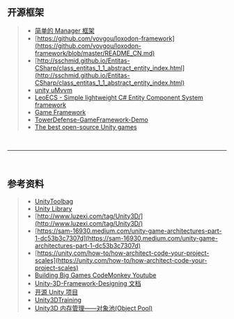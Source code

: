 ## 开源框架

> - [简单的 Manager 框架](https://github.com/dracolytch/DracoSoftwareExtensionsForUnity)
> - [https://github.com/vovgou/loxodon-framework](https://github.com/vovgou/loxodon-framework/blob/master/README_CN.md)
> - [http://sschmid.github.io/Entitas-CSharp/class_entitas_1_1_abstract_entity_index.html](http://sschmid.github.io/Entitas-CSharp/class_entitas_1_1_abstract_entity_index.html)
> - [unity uMvvm](https://github.com/MEyes/uMVVM)
> - [LeoECS - Simple lightweight C# Entity Component System framework](https://github.com/Leopotam/ecs)
> - [Game Framework ](https://github.com/EllanJiang/GameFramework)
> - [TowerDefense-GameFramework-Demo](https://github.com/DrFlower/TowerDefense-GameFramework-Demo)
> - [The best open-source Unity games](https://linuxpip.org/open-source-unity-games/#San_Andreas_Unity_-_open_source_GTA_engine_reimplementation_in_Unity)

<br>

<hr>
<br>

## 参考资料

> - [UnityToolbag](https://github.com/kellygravelyn/UnityToolbag)
> - [Unity Library](https://github.com/UnityCommunity/UnityLibrary)
> - [http://www.luzexi.com/tag/Unity3D/](http://www.luzexi.com/tag/Unity3D/)
> - [https://sam-16930.medium.com/unity-game-architectures-part-1-dc53b3c7307d](https://sam-16930.medium.com/unity-game-architectures-part-1-dc53b3c7307d)
> - [https://unity.com/how-to/how-architect-code-your-project-scales](https://unity.com/how-to/how-architect-code-your-project-scales)
> - [Building Big Games CodeMonkey Youtube](https://www.youtube.com/watch?v=ECb31GwoSsM)
> - [Unity-3D-Framework-Designing 文档](<https://github.com/MEyes/uMVVM/wiki/Unity-3D-Framework-Designing(1)%E2%80%94%E2%80%94-MVVM-%E6%A8%A1%E5%BC%8F%E7%9A%84%E8%AE%BE%E8%AE%A1%E5%92%8C%E5%AE%9E%E6%96%BD(Part-1)>)
> - [开源 Unity 项目](https://linuxpip.org/open-source-unity-games/)
> - [Unity3DTraining](https://github.com/XINCGer/Unity3DTraining)
> - [Unity3D 内存管理——对象池(Object Pool)](https://github.com/XINCGer/Unity3DTraining/tree/master/MemoryPool_ObjectPool/Object%20Pool)
